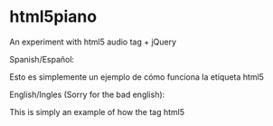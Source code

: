 # html5piano
An experiment with html5 audio tag + jQuery

Spanish/Español:

Esto es simplemente un ejemplo de cómo funciona la etiqueta html5 <audio>, combinada con jQuery para formar un mini piano.

English/Ingles (Sorry for the bad english):

This is simply an example of how the tag html5 <audio>, combined with jQuery to form a mini piano works.

